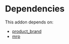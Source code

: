 # Dependencies

This addon depends on:

- [product_brand](https://github.com/bringout/oca-technical)
- [mrp](https://github.com/bringout/oca-ocb-mrp/tree/c1b1f5f3bb9646c7ed5d778564c9842224f2be80/odoo-bringout-oca-ocb-mrp)
